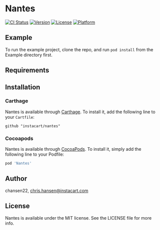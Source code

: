 # Nantes

[![CI Status](https://img.shields.io/travis/chansen22/Nantes.svg?style=flat)](https://travis-ci.org/chansen22/Nantes)
[![Version](https://img.shields.io/cocoapods/v/Nantes.svg?style=flat)](https://cocoapods.org/pods/Nantes)
[![License](https://img.shields.io/cocoapods/l/Nantes.svg?style=flat)](https://cocoapods.org/pods/Nantes)
[![Platform](https://img.shields.io/cocoapods/p/Nantes.svg?style=flat)](https://cocoapods.org/pods/Nantes)

## Example

To run the example project, clone the repo, and run `pod install` from the Example directory first.

## Requirements

## Installation

### Carthage

Nantes is available through [Carthage](https://github.com/Carthage/Carthage). To install
it, add the following line to your `Cartfile`:
```
github "instacart/nantes"
```

### Cocoapods

Nantes is available through [CocoaPods](https://cocoapods.org). To install
it, simply add the following line to your Podfile:

```ruby
pod 'Nantes'
```

## Author

chansen22, chris.hansen@instacart.com

## License

Nantes is available under the MIT license. See the LICENSE file for more info.
